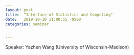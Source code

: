 ```yaml
---
layout: post
title:  “Interface of Statistics and Computing"
date:   2019-10-10 11:00:55 -0500
categories: seminar


---
```


Speaker: Yazhen Wang (University of Wisconsin-Madison)

